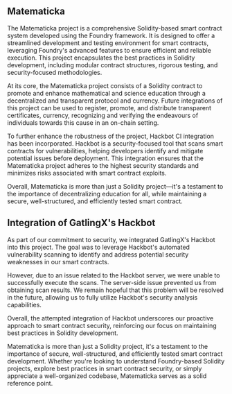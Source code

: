 ## Matematicka
The Matematicka project is a comprehensive Solidity-based smart contract system developed using the Foundry framework. It is designed to offer a streamlined development and testing environment for smart contracts, leveraging Foundry's advanced features to ensure efficient and reliable execution. This project encapsulates the best practices in Solidity development, including modular contract structures, rigorous testing, and security-focused methodologies.

At its core, the Matematicka project consists of a Solidity contract to promote and enhance mathematical and science education through a decentralized and transparent protocol and currency. Future integrations of this project can be used to register, promote, and distribute transparent certificates, currency, recognizing and verifying the endeavours of individuals towards this cause in an on-chain setting.  

To further enhance the robustness of the project, Hackbot CI integration has been incorporated. Hackbot is a security-focused tool that scans smart contracts for vulnerabilities, helping developers identify and mitigate potential issues before deployment. This integration ensures that the Matematicka project adheres to the highest security standards and minimizes risks associated with smart contract exploits.

Overall, Matematicka is more than just a Solidity project—it's a testament to the importance of decentralizing education for all, while maintaining a secure, well-structured, and efficiently tested smart contract.


## Integration of GatlingX's Hackbot

As part of our commitment to security, we integrated GatlingX's Hackbot into this project. The goal was to leverage Hackbot's automated vulnerability scanning to identify and address potential security weaknesses in our smart contracts.

However, due to an issue related to the Hackbot server, we were unable to successfully execute the scans. The server-side issue prevented us from obtaining scan results. We remain hopeful that this problem will be resolved in the future, allowing us to fully utilize Hackbot's security analysis capabilities.

Overall, the attempted integration of Hackbot underscores our proactive approach to smart contract security, reinforcing our focus on maintaining best practices in Solidity development.

Matematicka is more than just a Solidity project, it's a testament to the importance of secure, well-structured, and efficiently tested smart contract development. Whether you're looking to understand Foundry-based Solidity projects, explore best practices in smart contract security, or simply appreciate a well-organized codebase, Matematicka serves as a solid reference point.

